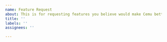 ```yaml
---
name: Feature Request
about: This is for requesting features you believe would make Cemu better.
title: ''
labels: ''
assignees: ''

---
```


<!---
Please keep in mind Cemu is EXPERIMENTAL SOFTWARE.

Please read the FAQ:
https://cemu.info/faq.html/

THIS IS NOT A SUPPORT FORUM, FOR SUPPORT GO TO:
https://discord.com/invite/5psYsup/

If the FAQ does not answer your question, please go to:
https://discord.com/invite/5psYsup/

When submitting an issue, please check the following:

- You have read the above.
- You have provided the version (commit hash) of Cemu you are using.
- You have provided sufficient detail for the issue to be reproduced.
- You have provided system specs (if relevant).
- Please also provide:
  - For any issues, a log file
  - For crashes, a backtrace.
  - For graphical issues, comparison screenshots with real hardware.
  - For emulation inaccuracies, a test-case (if able).

-->
